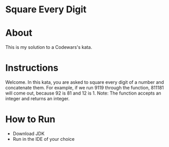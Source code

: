 # Square Every Digit

# About
This is my solution to a Codewars's kata.

# Instructions
Welcome. In this kata, you are asked to square every digit of a number and concatenate them.
For example, if we run 9119 through the function, 811181 will come out, because 92 is 81 and 12 is 1.
Note: The function accepts an integer and returns an integer.

# How to Run
* Download JDK
* Run in the IDE of your choice
